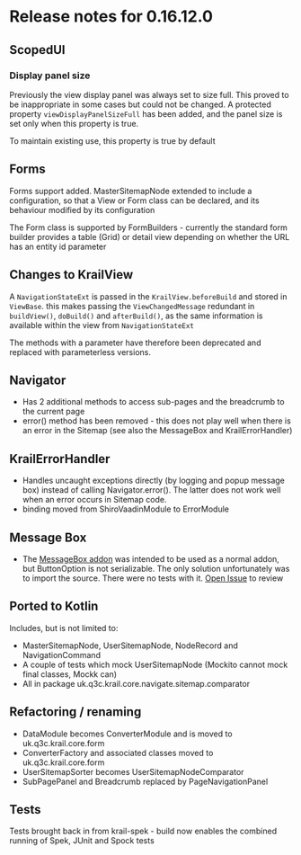 # Release notes for 0.16.12.0

## ScopedUI

### Display panel size

Previously the view display panel was always set to size full.  This proved to be inappropriate in some cases but could not be changed.  A protected property `viewDisplayPanelSizeFull` has been added, and the panel size is set only when this property is true.

To maintain existing use, this property is true by default

## Forms

Forms support added.  MasterSitemapNode extended to include a configuration, so that a View or Form class can be declared, and its behaviour modified by its configuration

The Form class is supported by FormBuilders - currently the standard form builder provides a table (Grid) or detail view depending on whether the URL has an entity id parameter

## Changes to KrailView

A ``NavigationStateExt`` is passed in the ``KrailView.beforeBuild`` and stored in ``ViewBase``.  this makes passing the ``ViewChangedMessage`` redundant in ``buildView()``, ``doBuild()`` and ``afterBuild()``, as the same information is available within the view from ``NavigationStateExt``

The methods with a parameter have therefore been deprecated and replaced with parameterless versions. 

## Navigator

- Has 2 additional methods to access sub-pages and the breadcrumb to the current page
- error() method has been removed - this does not play well when there is an error in the Sitemap (see also the MessageBox and KrailErrorHandler)

## KrailErrorHandler

- Handles uncaught exceptions directly (by logging and popup message box) instead of calling Navigator.error().  The latter does not work well when an error occurs in Sitemap code.
- binding moved from ShiroVaadinModule to ErrorModule

## Message Box

- The [MessageBox addon](https://vaadin.com/directory/component/messagebox) was intended to be used as a normal addon, but ButtonOption is not serializable.  The only solution unfortunately was to import the source.  There were no tests with it.   [Open Issue](https://github.com/KrailOrg/krail/issues/722) to review  
 

## Ported to Kotlin

Includes, but is not limited to:

- MasterSitemapNode, UserSitemapNode, NodeRecord and NavigationCommand
- A couple of tests which mock UserSitemapNode (Mockito cannot mock final classes, Mockk can)
- All in package uk.q3c.krail.core.navigate.sitemap.comparator

## Refactoring / renaming

- DataModule becomes ConverterModule and is moved to uk.q3c.krail.core.form
- ConverterFactory and associated classes moved to uk.q3c.krail.core.form
- UserSitemapSorter becomes UserSitemapNodeComparator
- SubPagePanel and Breadcrumb replaced by PageNavigationPanel

## Tests

Tests brought back in from krail-spek - build now enables the combined running of Spek, JUnit and Spock tests 

